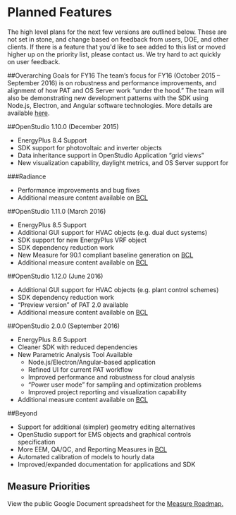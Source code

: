 <h1>Planned Features</h1>The high level plans for the next few versions are outlined below. These are not set in stone, and change based on feedback from users, DOE, and other clients. If there is a feature that you'd like to see added to this list or moved higher up on the priority list, please contact us. We try hard to act quickly on user feedback.##Overarching Goals for FY16The team’s focus for FY16 (October 2015 – September 2016) is on robustness and performance improvements, and alignment of how PAT and OS Server work “under the hood.”  The team will also be demonstrating new development patterns with the SDK using Node.js, Electron, and Angular software technologies.  More details are available [here](https://docs.google.com/document/d/1BW7Rsk5XeWA2H52YhCNSreZNr-LzA2mT-W8kM21UlsE/edit?).##OpenStudio 1.10.0 (December 2015)*	EnergyPlus 8.4 Support*	SDK support for photovoltaic and inverter objects*	Data inheritance support in OpenStudio Application “grid views”*	New visualization capability, daylight metrics, and OS Server support for ###Radiance*	Performance improvements and bug fixes*	Additional measure content available on [BCL](http://bcl.nrel.gov/)##OpenStudio 1.11.0 (March 2016)*	EnergyPlus 8.5 Support*	Additional GUI support for HVAC objects (e.g. dual duct systems)*	SDK support for new EnergyPlus VRF object*	SDK dependency reduction work*	New Measure for 90.1 compliant baseline generation on [BCL](http://bcl.nrel.gov/)*	Additional measure content available on [BCL](http://bcl.nrel.gov/)##OpenStudio 1.12.0 (June 2016)*	Additional GUI support for HVAC objects (e.g. plant control schemes)*	SDK dependency reduction work*	“Preview version” of PAT 2.0 available*	Additional measure content available on [BCL](http://bcl.nrel.gov/)##OpenStudio 2.0.0 (September 2016)*	EnergyPlus 8.6 Support*	Cleaner SDK with reduced dependencies*	New Parametric Analysis Tool Available	*	Node.js/Electron/Angular-based application	*	Refined UI for current PAT workflow	*	Improved performance and robustness for cloud analysis	*	“Power user mode” for sampling and optimization problems	*	Improved project reporting and visualization capability*	Additional measure content available on [BCL](http://bcl.nrel.gov/)##Beyond*	Support for additional (simpler) geometry editing alternatives*	OpenStudio support for EMS objects and graphical controls specification*	More EEM, QA/QC, and Reporting Measures in [BCL](http://bcl.nrel.gov/)*	Automated calibration of models to hourly data*	Improved/expanded documentation for applications and SDK## Measure PrioritiesView the public Google Document spreadsheet for the [Measure Roadmap.](https://docs.google.com/spreadsheet/ccc?key=0AhCALIzwiaGPdE1BUjZDQ01iLVBnUFJpcHlEWU10ZEE&usp=drive_web#gid=0)